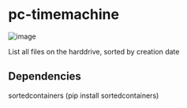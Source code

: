 # pc-timemachine
![image](https://user-images.githubusercontent.com/70379302/193385735-d7be0058-94f1-40f8-b55e-dfeb68e537e3.png)

List all files on the harddrive, sorted by creation date

## Dependencies
sortedcontainers (pip install sortedcontainers)
